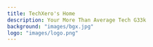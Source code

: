 ```yaml
---
title: TechXero's Home
description: Your More Than Average Tech G33k
background: "images/bgx.jpg"
logo: "images/logo.png"
---
```

